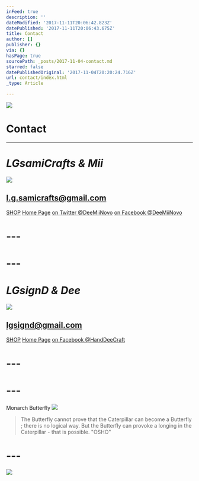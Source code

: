 ```yaml
---
inFeed: true
description: ''
dateModified: '2017-11-11T20:06:42.823Z'
datePublished: '2017-11-11T20:06:43.675Z'
title: Contact
author: []
publisher: {}
via: {}
hasPage: true
sourcePath: _posts/2017-11-04-contact.md
starred: false
datePublishedOriginal: '2017-11-04T20:20:24.716Z'
url: contact/index.html
_type: Article

---
```

![](https://the-grid-user-content.s3-us-west-2.amazonaws.com/86e959fd-e3e8-4d23-a813-d8801b30c6d2.jpg)

# **Contact**

---

# _**LGsamiCrafts & Mii**_
![](https://the-grid-user-content.s3-us-west-2.amazonaws.com/004bdc97-e0ca-49ab-86d1-88c01656c1a7.jpg)

## l.g.samicrafts@gmail.com
[SHOP][0]
[Home Page][1]
[on Twitter @DeeMiiNovo][2]
[on Facebook @DeeMiiNovo][3]

# ---

# ---

# _**LGsignD & Dee**_
![](https://the-grid-user-content.s3-us-west-2.amazonaws.com/d18be00d-55cc-4c6f-9294-0a79974e091a.jpg)

## lgsignd@gmail.com
[SHOP][4]
[Home Page][5]
[on Facebook @HandDeeCraft][6]

# ---

# ---

Monarch Butterfly
![](https://the-grid-user-content.s3-us-west-2.amazonaws.com/57275eaa-0fca-4003-adc5-8c727c61106f.jpg)

> The Butterfly cannot prove that the Caterpillar can become a Butterfly ; there is no logical way. But the Butterfly can provoke a longing in the Caterpillar - that is possible. "OSHO"

# ---
![](https://the-grid-user-content.s3-us-west-2.amazonaws.com/a25a4a20-d1de-4ae4-a25d-2f8c87b7c403.jpg)

[0]: https://thegrid.ai/lgsamicrafts/shopmii/
[1]: https://thegrid.ai/lgsamicrafts/
[2]: https://twitter.com/DeeMiiNovo
[3]: https://www.facebook.com/DeeMiiNovo/
[4]: https://www.etsy.com/shop/lgsignd/
[5]: https://thegrid.ai/lgsignd/
[6]: https://www.facebook.com/HandDeeCraft/